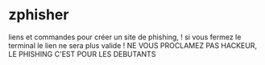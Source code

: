 # zphisher
liens et commandes pour créer un site de phishing, ! si vous fermez le terminal le lien ne sera plus valide !
NE VOUS PROCLAMEZ PAS HACKEUR, LE PHISHING C'EST POUR LES DEBUTANTS
